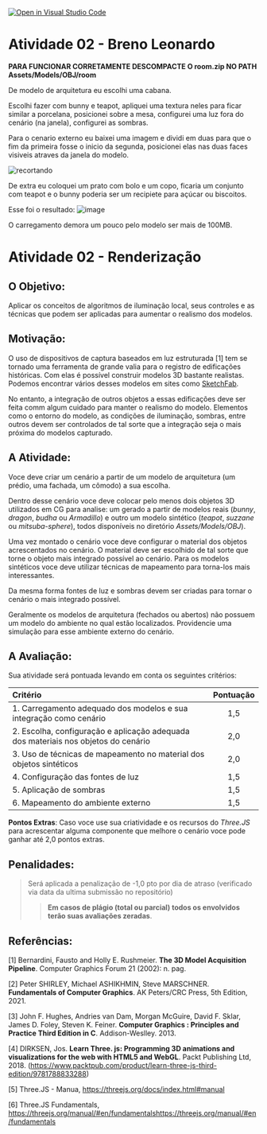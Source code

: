 [![Open in Visual Studio Code](https://classroom.github.com/assets/open-in-vscode-c66648af7eb3fe8bc4f294546bfd86ef473780cde1dea487d3c4ff354943c9ae.svg)](https://classroom.github.com/online_ide?assignment_repo_id=7985138&assignment_repo_type=AssignmentRepo)
# Atividade 02 - Breno Leonardo

**PARA FUNCIONAR CORRETAMENTE DESCOMPACTE O room.zip NO PATH Assets/Models/OBJ/room**

De modelo de arquitetura eu escolhi uma cabana.

Escolhi fazer com bunny e teapot, apliquei uma textura neles para ficar similar a porcelana, posicionei sobre a mesa, configurei uma luz fora do cenário (na janela), configurei as sombras.

Para o cenario externo eu baixei uma imagem e dividi em duas para que o fim da primeira fosse o inicio da segunda, posicionei elas nas duas faces visiveis atraves da janela do modelo.


![recortando](https://user-images.githubusercontent.com/58619307/174928452-82d04001-e767-49d4-816f-ef3d4cfcde95.png)


De extra eu coloquei um prato com bolo e um copo, ficaria um conjunto com teapot e o bunny poderia ser um recipiete para açúcar ou biscoitos.

Esse foi o resultado:
![image](https://user-images.githubusercontent.com/58619307/174929337-66b414ea-364f-4772-be33-1aaf29a80968.png)


O carregamento demora um pouco pelo modelo ser mais de 100MB.

# Atividade 02 - Renderização

## O Objetivo:

Aplicar os conceitos de algoritmos de iluminação local, seus controles e as técnicas que podem ser aplicadas para aumentar o realismo dos modelos.

## Motivação:

O uso de dispositivos de captura baseados em luz estruturada [1] tem se tornado uma ferramenta de grande valia para o registro de edificações históricas. Com elas é possível construir modelos 3D bastante realistas. Podemos encontrar vários desses modelos em sites como [SketchFab](https://sketchfab.com/feed).

No entanto, a integração de outros objetos a essas edificações deve ser feita comm algum cuidado para manter o realismo do modelo. Elementos como o entorno do modelo, as condições de iluminação, sombras, entre outros devem ser controlados de tal sorte que a integração seja o mais próxima do modelos capturado.

## A Atividade:

Voce deve criar um cenário a partir de um modelo de arquitetura (um prédio, uma fachada, um cômodo) a sua escolha.

Dentro desse cenário voce deve colocar pelo menos dois objetos 3D utilizados em CG para analise: um gerado a partir de modelos reais (*bunny*, *dragon*, *budha* ou *Armadillo*) e outro um modelo sintético (*teapot*, *suzzane* ou *mitsuba-sphere*), todos disponíveis no diretório *Assets/Models/OBJ*). 

Uma vez montado o cenário voce deve configurar o material dos objetos acrescentados no cenário. O material deve ser escolhido de tal sorte que torne o objeto mais integrado possível ao cenário. Para os modelos sintéticos voce deve utilizar técnicas de mapeamento para torna-los mais interessantes.

Da mesma forma fontes de luz e sombras devem ser criadas para tornar o cenário o mais integrado possível.

Geralmente os modelos de arquitetura (fechados ou abertos) não possuem um modelo do ambiente no qual estão localizados. Providencie uma simulação para esse ambiente externo do cenário. 

## A Avaliação:

Sua atividade será pontuada levando em conta os seguintes critérios:

| Critério | Pontuação |
| :--- | :---: |
| 1. Carregamento adequado dos modelos e sua integração como cenário | 1,5 |
| 2. Escolha, configuração e aplicação adequada dos materiais nos objetos do cenário | 2,0 | 
| 3. Uso de técnicas de mapeamento no material dos objetos sintéticos | 2,0 |
| 4. Configuração das fontes de luz | 1,5 |
| 5. Aplicação de sombras | 1,5 |
| 6. Mapeamento do ambiente externo | 1,5 |


**Pontos Extras**: Caso voce use sua criatividade e os recursos do *Three.JS* para acrescentar alguma componente que melhore o cenário voce pode ganhar até 2,0 pontos extras. 

## Penalidades:              

> Será aplicada a penalização de -1,0 pto por dia de atraso (verificado via data da ultima submissão no repositório)
> 
>> **Em casos de plágio (total ou parcial) todos os envolvidos terão suas avaliações zeradas**. 

## Referências:

[1] Bernardini, Fausto and Holly E. Rushmeier. **The 3D Model Acquisition Pipeline**. Computer Graphics Forum 21 (2002): n. pag.

[2] Peter SHIRLEY, Michael ASHIKHMIN, Steve MARSCHNER. **Fundamentals of Computer Graphics**. AK Peters/CRC Press, 5th Edition, 2021.

[3] John F. Hughes, Andries van Dam, Morgan McGuire, David F. Sklar, James D. Foley, Steven K. Feiner. **Computer Graphics : Principles and 
Practice Third Edition in C**. Addison-Weslley. 2013.

[4] DIRKSEN, Jos. **Learn Three. js: Programming 3D animations and visualizations for the web with HTML5 and WebGL**. Packt Publishing Ltd, 2018. (https://www.packtpub.com/product/learn-three-js-third-edition/9781788833288) 

[5] Three.JS - Manua, https://threejs.org/docs/index.html#manual

[6] Three.JS Fundamentals, https://threejs.org/manual/#en/fundamentalshttps://threejs.org/manual/#en/fundamentals



